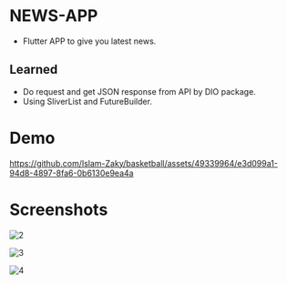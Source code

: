 # NEWS-APP

- Flutter APP to give you latest news.

## Learned

- Do request and get JSON response from API by DIO package.
- Using SliverList and FutureBuilder.

# Demo

https://github.com/Islam-Zaky/basketball/assets/49339964/e3d099a1-94d8-4897-8fa6-0b6130e9ea4a

# Screenshots
![2](https://github.com/Islam-Zaky/NEWS-APP/assets/49339964/0327d63b-cfbf-4987-b287-5dd92a8e3246)

![3](https://github.com/Islam-Zaky/NEWS-APP/assets/49339964/52c0fdf3-a78d-476b-8d4d-2e7a95b91987)

![4](https://github.com/Islam-Zaky/NEWS-APP/assets/49339964/7375c69c-7ce9-4457-ba44-4dc0d6cd0b37)
